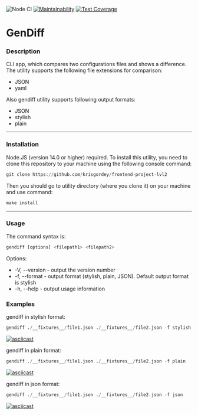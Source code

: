 ![Node CI](https://github.com/krisgordey/frontend-project-lvl2/workflows/Node%20CI/badge.svg)
[![Maintainability](https://api.codeclimate.com/v1/badges/2c3dd1f492d0fa2f8962/maintainability)](https://codeclimate.com/github/krisgordey/frontend-project-lvl2/maintainability)
[![Test Coverage](https://api.codeclimate.com/v1/badges/2c3dd1f492d0fa2f8962/test_coverage)](https://codeclimate.com/github/krisgordey/frontend-project-lvl2/test_coverage)

# GenDiff

### Description
CLI app, which compares two configurations files and shows a difference.
The utility supports the following file extensions for comparison:

- JSON
- yaml

Also gendiff utility supports following output formats:

- JSON
- stylish
- plain
---
### Installation

Node.JS (version 14.0 or higher) required. To install this utility, you need to clone this repository to your machine using the following console command:

```python
git clone https://github.com/krisgordey/frontend-project-lvl2
```

Then you should go to utility directory (where you clone it) on your machine and use command:
```python
make install
```
---
### Usage

The command syntax is:
```python
gendiff [options] <filepath1> <filepath2>
```
Options:
- -V, --version - output the version number
- -f, --format - output format (stylish, plain, JSON). Default output format is stylish
- -h, --help - output usage information

### Examples


gendiff in stylish format:
```python
gendiff ./__fixtures__/file1.json ./__fixtures__/file2.json -f stylish
```

[![asciicast](https://asciinema.org/a/vxQomd5dMBczSCyFwCCgycTTL.svg)](https://asciinema.org/a/vxQomd5dMBczSCyFwCCgycTTL)

gendiff in plain format:
```python
gendiff ./__fixtures__/file1.json ./__fixtures__/file2.json -f plain
```

[![asciicast](https://asciinema.org/a/pW7ZC0WSPsU8qstKKLC0XGhxE.svg)](https://asciinema.org/a/pW7ZC0WSPsU8qstKKLC0XGhxE)

gendiff in json format:
```python
gendiff ./__fixtures__/file1.json ./__fixtures__/file2.json -f json
```

[![asciicast](https://asciinema.org/a/KjXTSWmbX02KLWBhITLocgh3Y.svg)](https://asciinema.org/a/KjXTSWmbX02KLWBhITLocgh3Y)
